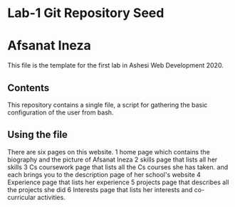 # Lab-1 Git Repository Seed
# Afsanat Ineza
This file is the template for the first lab in Ashesi Web Development 2020.

## Contents

This repository contains a single file, a script for gathering the basic configuration of the user from bash.

## Using the file
There are six pages on this website.
1 home page which contains the biography and the picture of Afsanat Ineza
2 skills page that lists all her skills 
3 Cs coursework page that lists all the Cs courses she has taken. and each brings you to the description page of her school's website
4 Experience page that lists her experience
5 projects page that describes all the projects she did
6 Interests page that lists her interests and co-curricular activities.
